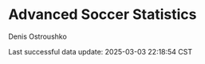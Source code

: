 # Advanced Soccer Statistics
Denis Ostroushko

<!-- gfm -->

Last successful data update: 2025-03-03 22:18:54 CST

